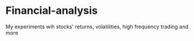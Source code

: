 # Financial-analysis
 My experiments wih stocks' returns, volatilities, high frequency trading and more

